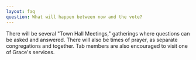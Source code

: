```yaml
---
layout: faq
question: What will happen between now and the vote? 
---
```

There will be several "Town Hall Meetings," gatherings where questions can be asked and answered.   There will also be times of prayer, as separate congregations and together.  Tab members are also encouraged to visit one of Grace's services.